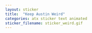 ```yaml
---
layout: sticker
title:  "Keep Austin Weird"
categories: atx sticker text animated
sticker_filename: sticker_weird.gif
---
```

